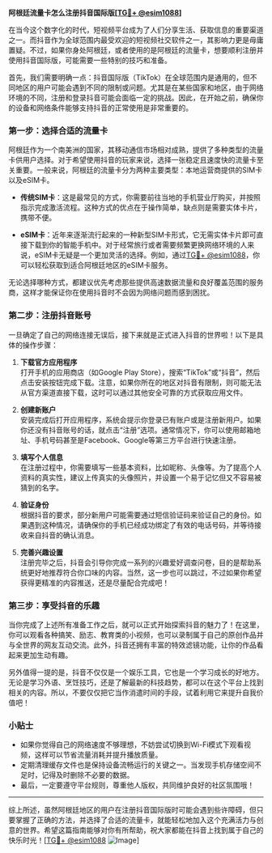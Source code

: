 **阿根廷流量卡怎么注册抖音国际版[[TG💪+ @esim1088](https://t.me/s/esim1088)]**

在当今这个数字化的时代，短视频平台成为了人们分享生活、获取信息的重要渠道之一。而抖音作为全球范围内最受欢迎的短视频社交软件之一，其影响力更是毋庸置疑。不过，如果你身处阿根廷，或者使用的是阿根廷的流量卡，想要顺利注册并使用抖音国际版，可能需要一些特别的技巧和准备。

首先，我们需要明确一点：抖音国际版（TikTok）在全球范围内是通用的，但不同地区的用户可能会遇到不同的限制或问题。尤其是在某些国家和地区，由于网络环境的不同，注册和登录抖音可能会面临一定的挑战。因此，在开始之前，确保你的设备和网络条件能够支持抖音的正常使用是非常重要的。

### **第一步：选择合适的流量卡**

阿根廷作为一个南美洲的国家，其移动通信市场相对成熟，提供了多种类型的流量卡供用户选择。对于希望使用抖音的玩家来说，选择一张稳定且速度快的流量卡至关重要。一般来说，阿根廷的流量卡分为两种主要类型：本地运营商提供的SIM卡以及eSIM卡。

- **传统SIM卡**：这是最常见的方式，你需要前往当地的手机营业厅购买，并按照指示完成激活流程。这种方式的优点在于操作简单，缺点则是需要实体卡片，携带不便。
  
- **eSIM卡**：近年来逐渐流行起来的一种新型SIM卡形式，它无需实体卡片即可直接下载到你的智能手机中。对于经常旅行或者需要频繁更换网络环境的人来说，eSIM卡无疑是一个更加灵活的选择。例如，通过[TG💪+ @esim1088](https://t.me/s/esim1088)，你可以轻松获取到适合阿根廷地区的eSIM卡服务。

无论选择哪种方式，都建议优先考虑那些提供高速数据流量和良好覆盖范围的服务商，这样才能保证你在使用抖音时不会因为网络问题而感到困扰。

### **第二步：注册抖音账号**

一旦确定了自己的网络连接无误后，接下来就是正式进入抖音的世界啦！以下是具体的操作步骤：

1. **下载官方应用程序**  
   打开手机的应用商店（如Google Play Store），搜索“TikTok”或“抖音”，然后点击安装按钮完成下载。注意，如果你所在的地区对抖音有限制，则可能无法从官方渠道直接下载，这时可以通过其他安全可靠的方式获取应用文件。

2. **创建新账户**  
   安装完成后打开应用程序，系统会提示你登录已有账户或是注册新用户。如果你还没有抖音账号的话，就点击“注册”选项。通常情况下，你可以使用邮箱地址、手机号码甚至是Facebook、Google等第三方平台进行快速注册。

3. **填写个人信息**  
   在注册过程中，你需要填写一些基本资料，比如昵称、头像等。为了提高个人资料的真实性，建议上传真实的头像照片，并设置一个易于记忆但又不容易被猜到的名字。

4. **验证身份**  
   根据抖音的要求，部分新用户可能需要通过短信验证码来验证自己的身份。如果遇到这种情况，请确保你的手机已经成功绑定了有效的电话号码，并等待接收来自抖音的确认消息。

5. **完善兴趣设置**  
   注册完毕之后，抖音会引导你完成一系列的兴趣爱好调查问卷，目的是帮助系统更好地推荐符合你口味的内容。当然，这一步也可以跳过，不过如果你希望获得更精准的内容推送，还是尽量配合完成吧！

### **第三步：享受抖音的乐趣**

当你完成了上述所有准备工作之后，就可以正式开始探索抖音的魅力了！在这里，你可以观看各种搞笑、励志、教育类的小视频，也可以录制属于自己的原创作品并与全世界的网友互动交流。此外，抖音还拥有丰富的特效滤镜功能，让你的作品看起来更加生动有趣。

另外值得一提的是，抖音不仅仅是一个娱乐工具，它也是一个学习成长的好地方。无论是学习外语、烹饪技巧，还是了解最新的科技趋势，都可以在这个平台上找到相关的内容。所以，不要仅仅把它当作消遣时间的手段，试着利用它来提升自我价值吧！

### **小贴士**

- 如果你觉得自己的网络速度不够理想，不妨尝试切换到Wi-Fi模式下观看视频，这样可以节省流量消耗并提升播放质量。
- 定期清理缓存文件也是保持设备流畅运行的关键之一。当发现手机存储空间不足时，记得及时删除不必要的数据。
- 最后，一定要遵守平台规则，尊重他人版权，共同维护良好的社区氛围哦！

---

综上所述，虽然阿根廷地区的用户在注册抖音国际版时可能会遇到些许障碍，但只要掌握了正确的方法，并选择了合适的流量卡，就能轻松地加入这个充满活力与创意的世界。希望这篇指南能够对你有所帮助，祝大家都能在抖音上找到属于自己的快乐时光！[[TG💪+ @esim1088](https://t.me/s/esim1088) ![Image](https://i.postimg.cc/4NQfJmqS/Snipaste-2025-05-13-00-14-12.png)]